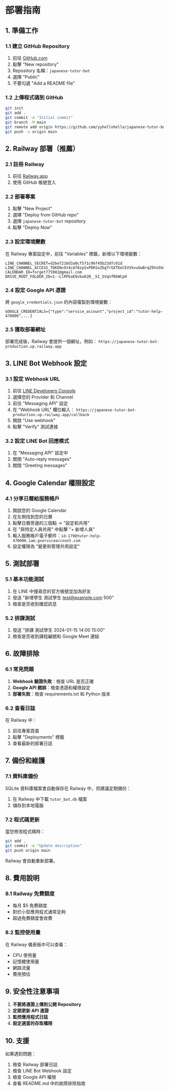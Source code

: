 # 部署指南

## 1. 準備工作

### 1.1 建立 GitHub Repository
1. 前往 [GitHub.com](https://github.com)
2. 點擊 "New repository"
3. Repository 名稱：`japanese-tutor-bot`
4. 選擇 "Public"
5. 不要勾選 "Add a README file"

### 1.2 上傳程式碼到 GitHub
```bash
git init
git add .
git commit -m "Initial commit"
git branch -M main
git remote add origin https://github.com/yyhellohello/japanese-tutor-bot.git
git push -u origin main
```

## 2. Railway 部署（推薦）

### 2.1 註冊 Railway
1. 前往 [Railway.app](https://railway.app)
2. 使用 GitHub 帳號登入

### 2.2 部署專案
1. 點擊 "New Project"
2. 選擇 "Deploy from GitHub repo"
3. 選擇 `japanese-tutor-bot` repository
4. 點擊 "Deploy Now"

### 2.3 設定環境變數
在 Railway 專案設定中，前往 "Variables" 標籤，新增以下環境變數：

```
LINE_CHANNEL_SECRET=d2be7216d3a0cf571c96f45b23dfc01d
LINE_CHANNEL_ACCESS_TOKEN=9J4cAf8zpSxPDKSoZbgTrGXTEeCEVVkvuUwBrqZ9Vo5hmcFgM5EaE0ouGfXsZy5DEsyEDi1FpfqzwYMZfDeyEj//CbgVIj42iMCa6N5VtMVSt2ev3cSNWnSRmvIJExo5S6f61tYPmZdJ5CEs3loprwdB04t89/1O/w1cDnyilFU=
CALENDAR_ID=forget775981@gmail.com
DRIVE_ROOT_FOLDER_ID=1--LlRPbaE0vbo62N__kI_5VqnfRbWCpH
```

### 2.4 設定 Google API 憑證
將 `google_credentials.json` 的內容複製到環境變數：
```
GOOGLE_CREDENTIALS={"type":"service_account","project_id":"tutor-help-470006",...}
```

### 2.5 獲取部署網址
部署完成後，Railway 會提供一個網址，例如：
`https://japanese-tutor-bot-production.up.railway.app`

## 3. LINE Bot Webhook 設定

### 3.1 設定 Webhook URL
1. 前往 [LINE Developers Console](https://developers.line.biz/)
2. 選擇您的 Provider 和 Channel
3. 前往 "Messaging API" 設定
4. 在 "Webhook URL" 欄位輸入：
   `https://japanese-tutor-bot-production.up.railway.app/callback`
5. 開啟 "Use webhook"
6. 點擊 "Verify" 測試連接

### 3.2 設定 LINE Bot 回應模式
1. 在 "Messaging API" 設定中
2. 關閉 "Auto-reply messages"
3. 關閉 "Greeting messages"

## 4. Google Calendar 權限設定

### 4.1 分享日曆給服務帳戶
1. 開啟您的 Google Calendar
2. 在左側找到您的日曆
3. 點擊日曆旁邊的三個點 → "設定和共用"
4. 在 "與特定人員共用" 中點擊 "+ 新增人員"
5. 輸入服務帳戶電子郵件：`id-179@tutor-help-470006.iam.gserviceaccount.com`
6. 設定權限為 "變更和管理共用設定"

## 5. 測試部署

### 5.1 基本功能測試
1. 在 LINE 中搜尋您的官方帳號並加為好友
2. 發送 "新增學生 測試學生 test@example.com 500"
3. 檢查是否收到確認訊息

### 5.2 排課測試
1. 發送 "排課 測試學生 2024-01-15 14:00 15:00"
2. 檢查是否收到課程編號和 Google Meet 連結

## 6. 故障排除

### 6.1 常見問題
1. **Webhook 驗證失敗**：檢查 URL 是否正確
2. **Google API 錯誤**：檢查憑證和權限設定
3. **部署失敗**：檢查 requirements.txt 和 Python 版本

### 6.2 查看日誌
在 Railway 中：
1. 前往專案頁面
2. 點擊 "Deployments" 標籤
3. 查看最新的部署日誌

## 7. 備份和維護

### 7.1 資料庫備份
SQLite 資料庫檔案會自動保存在 Railway 中，但建議定期備份：
1. 在 Railway 中下載 `tutor_bot.db` 檔案
2. 儲存到本地電腦

### 7.2 程式碼更新
當您修改程式碼時：
```bash
git add .
git commit -m "Update description"
git push origin main
```
Railway 會自動重新部署。

## 8. 費用說明

### 8.1 Railway 免費額度
- 每月 $5 免費額度
- 對於小型應用程式通常足夠
- 超過免費額度會收費

### 8.2 監控使用量
在 Railway 儀表板中可以查看：
- CPU 使用量
- 記憶體使用量
- 網路流量
- 費用預估

## 9. 安全性注意事項

1. **不要將憑證上傳到公開 Repository**
2. **定期更新 API 憑證**
3. **監控應用程式日誌**
4. **設定適當的存取權限**

## 10. 支援

如果遇到問題：
1. 檢查 Railway 部署日誌
2. 檢查 LINE Bot Webhook 設定
3. 檢查 Google API 權限
4. 查看 README.md 中的故障排除指南
